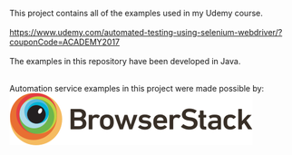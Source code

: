 This project contains all of the examples used in my Udemy course.<br/><br/>
https://www.udemy.com/automated-testing-using-selenium-webdriver/?couponCode=ACADEMY2017<br/><br/>
The examples in this repository have been developed in Java.<br/><br/>

Automation service examples in this project were made possible by:
![BrowserStack](/images/BrowserStack.png)

